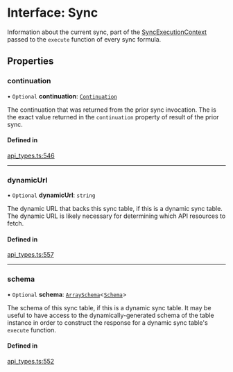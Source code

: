 # Interface: Sync

Information about the current sync, part of the [SyncExecutionContext](SyncExecutionContext.md) passed to the
`execute` function of every sync formula.

## Properties

### continuation

• `Optional` **continuation**: [`Continuation`](Continuation.md)

The continuation that was returned from the prior sync invocation. The is the exact
value returned in the `continuation` property of result of the prior sync.

#### Defined in

[api_types.ts:546](https://github.com/coda/packs-sdk/blob/main/api_types.ts#L546)

___

### dynamicUrl

• `Optional` **dynamicUrl**: `string`

The dynamic URL that backs this sync table, if this is a dynamic sync table.
The dynamic URL is likely necessary for determining which API resources to fetch.

#### Defined in

[api_types.ts:557](https://github.com/coda/packs-sdk/blob/main/api_types.ts#L557)

___

### schema

• `Optional` **schema**: [`ArraySchema`](ArraySchema.md)<[`Schema`](../types/Schema.md)\>

The schema of this sync table, if this is a dynamic sync table. It may be useful to have
access to the dynamically-generated schema of the table instance in order to construct
the response for a dynamic sync table's `execute` function.

#### Defined in

[api_types.ts:552](https://github.com/coda/packs-sdk/blob/main/api_types.ts#L552)
